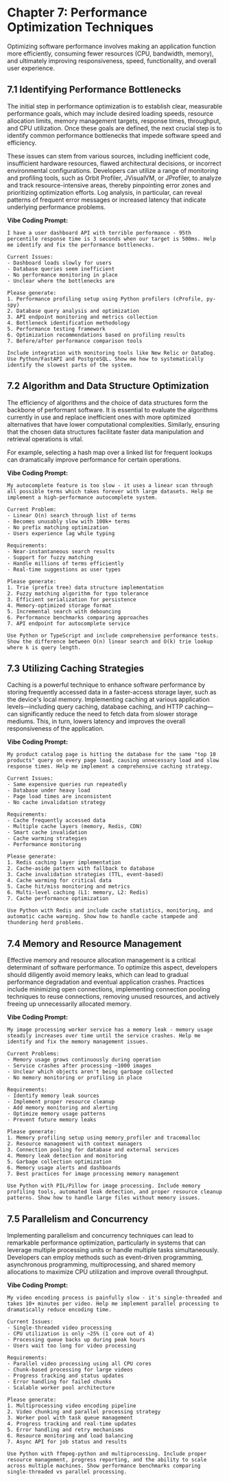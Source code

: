 # Chapter 7: Performance Optimization Techniques

Optimizing software performance involves making an application function more efficiently, consuming fewer resources (CPU, bandwidth, memory), and ultimately improving responsiveness, speed, functionality, and overall user experience.

## 7.1 Identifying Performance Bottlenecks

The initial step in performance optimization is to establish clear, measurable performance goals, which may include desired loading speeds, resource allocation limits, memory management targets, response times, throughput, and CPU utilization. Once these goals are defined, the next crucial step is to identify common performance bottlenecks that impede software speed and efficiency.

These issues can stem from various sources, including inefficient code, insufficient hardware resources, flawed architectural decisions, or incorrect environmental configurations. Developers can utilize a range of monitoring and profiling tools, such as Orbit Profiler, JVisualVM, or JProfiler, to analyze and track resource-intensive areas, thereby pinpointing error zones and prioritizing optimization efforts. Log analysis, in particular, can reveal patterns of frequent error messages or increased latency that indicate underlying performance problems.

**Vibe Coding Prompt:**
```
I have a user dashboard API with terrible performance - 95th percentile response time is 3 seconds when our target is 500ms. Help me identify and fix the performance bottlenecks.

Current Issues:
- Dashboard loads slowly for users
- Database queries seem inefficient
- No performance monitoring in place
- Unclear where the bottlenecks are

Please generate:
1. Performance profiling setup using Python profilers (cProfile, py-spy)
2. Database query analysis and optimization
3. API endpoint monitoring and metrics collection
4. Bottleneck identification methodology
5. Performance testing framework
6. Optimization recommendations based on profiling results
7. Before/after performance comparison tools

Include integration with monitoring tools like New Relic or DataDog. Use Python/FastAPI and PostgreSQL. Show me how to systematically identify the slowest parts of the system.
```

## 7.2 Algorithm and Data Structure Optimization

The efficiency of algorithms and the choice of data structures form the backbone of performant software. It is essential to evaluate the algorithms currently in use and replace inefficient ones with more optimized alternatives that have lower computational complexities. Similarly, ensuring that the chosen data structures facilitate faster data manipulation and retrieval operations is vital.

For example, selecting a hash map over a linked list for frequent lookups can dramatically improve performance for certain operations.

**Vibe Coding Prompt:**
```
My autocomplete feature is too slow - it uses a linear scan through all possible terms which takes forever with large datasets. Help me implement a high-performance autocomplete system.

Current Problem:
- Linear O(n) search through list of terms
- Becomes unusably slow with 100k+ terms
- No prefix matching optimization
- Users experience lag while typing

Requirements:
- Near-instantaneous search results
- Support for fuzzy matching
- Handle millions of terms efficiently
- Real-time suggestions as user types

Please generate:
1. Trie (prefix tree) data structure implementation
2. Fuzzy matching algorithm for typo tolerance
3. Efficient serialization for persistence
4. Memory-optimized storage format
5. Incremental search with debouncing
6. Performance benchmarks comparing approaches
7. API endpoint for autocomplete service

Use Python or TypeScript and include comprehensive performance tests. Show the difference between O(n) linear search and O(k) trie lookup where k is query length.
```

## 7.3 Utilizing Caching Strategies

Caching is a powerful technique to enhance software performance by storing frequently accessed data in a faster-access storage layer, such as the device's local memory. Implementing caching at various application levels—including query caching, database caching, and HTTP caching—can significantly reduce the need to fetch data from slower storage mediums. This, in turn, lowers latency and improves the overall responsiveness of the application.

**Vibe Coding Prompt:**
```
My product catalog page is hitting the database for the same "top 10 products" query on every page load, causing unnecessary load and slow response times. Help me implement a comprehensive caching strategy.

Current Issues:
- Same expensive queries run repeatedly
- Database under heavy load
- Page load times are inconsistent
- No cache invalidation strategy

Requirements:
- Cache frequently accessed data
- Multiple cache layers (memory, Redis, CDN)
- Smart cache invalidation
- Cache warming strategies
- Performance monitoring

Please generate:
1. Redis caching layer implementation
2. Cache-aside pattern with fallback to database
3. Cache invalidation strategies (TTL, event-based)
4. Cache warming for critical data
5. Cache hit/miss monitoring and metrics
6. Multi-level caching (L1: memory, L2: Redis)
7. Cache performance optimization

Use Python with Redis and include cache statistics, monitoring, and automatic cache warming. Show how to handle cache stampede and thundering herd problems.
```

## 7.4 Memory and Resource Management

Effective memory and resource allocation management is a critical determinant of software performance. To optimize this aspect, developers should diligently avoid memory leaks, which can lead to gradual performance degradation and eventual application crashes. Practices include minimizing open connections, implementing connection pooling techniques to reuse connections, removing unused resources, and actively freeing up unnecessarily allocated memory.

**Vibe Coding Prompt:**
```
My image processing worker service has a memory leak - memory usage steadily increases over time until the service crashes. Help me identify and fix the memory management issues.

Current Problems:
- Memory usage grows continuously during operation
- Service crashes after processing ~1000 images
- Unclear which objects aren't being garbage collected
- No memory monitoring or profiling in place

Requirements:
- Identify memory leak sources
- Implement proper resource cleanup
- Add memory monitoring and alerting
- Optimize memory usage patterns
- Prevent future memory leaks

Please generate:
1. Memory profiling setup using memory_profiler and tracemalloc
2. Resource management with context managers
3. Connection pooling for database and external services
4. Memory leak detection and monitoring
5. Garbage collection optimization
6. Memory usage alerts and dashboards
7. Best practices for image processing memory management

Use Python with PIL/Pillow for image processing. Include memory profiling tools, automated leak detection, and proper resource cleanup patterns. Show how to handle large files without memory issues.
```

## 7.5 Parallelism and Concurrency

Implementing parallelism and concurrency techniques can lead to remarkable performance optimization, particularly in systems that can leverage multiple processing units or handle multiple tasks simultaneously. Developers can employ methods such as event-driven programming, asynchronous programming, multiprocessing, and shared memory allocations to maximize CPU utilization and improve overall throughput.

**Vibe Coding Prompt:**
```
My video encoding process is painfully slow - it's single-threaded and takes 10+ minutes per video. Help me implement parallel processing to dramatically reduce encoding time.

Current Issues:
- Single-threaded video processing
- CPU utilization is only ~25% (1 core out of 4)
- Processing queue backs up during peak hours
- Users wait too long for video processing

Requirements:
- Parallel video processing using all CPU cores
- Chunk-based processing for large videos
- Progress tracking and status updates
- Error handling for failed chunks
- Scalable worker pool architecture

Please generate:
1. Multiprocessing video encoding pipeline
2. Video chunking and parallel processing strategy
3. Worker pool with task queue management
4. Progress tracking and real-time updates
5. Error handling and retry mechanisms
6. Resource monitoring and load balancing
7. Async API for job status and results

Use Python with ffmpeg-python and multiprocessing. Include proper resource management, progress reporting, and the ability to scale across multiple machines. Show performance benchmarks comparing single-threaded vs parallel processing.
``` 